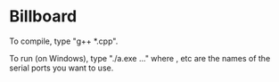 # Billboard
  
 To compile, type "g++ *.cpp".
  
  To run (on Windows), type "./a.exe <port1> <port2> <port3> ..." where <port1>, <port2> etc are the names of the serial ports you want to use.
